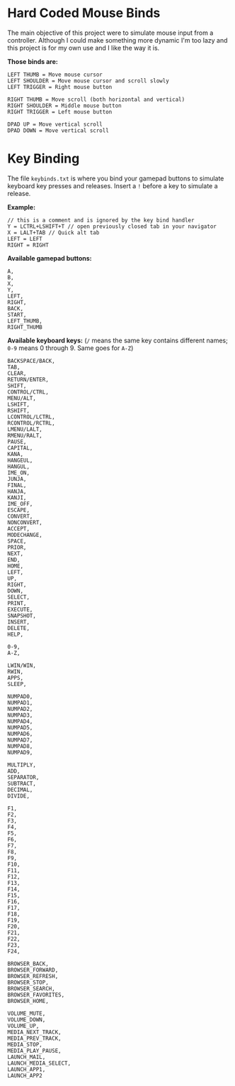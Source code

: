 # Hard Coded Mouse Binds
The main objective of this project were to simulate mouse input from a controller. Although I could make something more dynamic I'm too lazy and this project is for my own use and I like the way it is.

**Those binds are:**
```
LEFT THUMB = Move mouse cursor
LEFT SHOULDER = Move mouse cursor and scroll slowly
LEFT TRIGGER = Right mouse button

RIGHT THUMB = Move scroll (both horizontal and vertical)
RIGHT SHOULDER = Middle mouse button
RIGHT TRIGGER = Left mouse button

DPAD UP = Move vertical scroll
DPAD DOWN = Move vertical scroll
```

# Key Binding
The file `keybinds.txt` is where you bind your gamepad buttons to simulate keyboard key presses and releases. Insert a `!` before a key to simulate a release.

**Example:**
```
// this is a comment and is ignored by the key bind handler
Y = LCTRL+LSHIFT+T // open previously closed tab in your navigator
X = LALT+TAB // Quick alt tab
LEFT = LEFT
RIGHT = RIGHT
```


**Available gamepad buttons:**
```
A,
B,
X,
Y,
LEFT,
RIGHT,
BACK,
START,
LEFT_THUMB,
RIGHT_THUMB
```

**Available keyboard keys:** (`/` means the same key contains different names; `0-9` means 0 through 9. Same goes for `A-Z`)
```
BACKSPACE/BACK,
TAB,
CLEAR,
RETURN/ENTER,
SHIFT,
CONTROL/CTRL,
MENU/ALT,
LSHIFT,
RSHIFT,
LCONTROL/LCTRL,
RCONTROL/RCTRL,
LMENU/LALT,
RMENU/RALT,
PAUSE,
CAPITAL,
KANA,
HANGEUL,
HANGUL,
IME_ON,
JUNJA,
FINAL,
HANJA,
KANJI,
IME_OFF,
ESCAPE,
CONVERT,
NONCONVERT,
ACCEPT,
MODECHANGE,
SPACE,
PRIOR,
NEXT,
END,
HOME,
LEFT,
UP,
RIGHT,
DOWN,
SELECT,
PRINT,
EXECUTE,
SNAPSHOT,
INSERT,
DELETE,
HELP,

0-9,
A-Z,

LWIN/WIN,
RWIN,
APPS,
SLEEP,

NUMPAD0,
NUMPAD1,
NUMPAD2,
NUMPAD3,
NUMPAD4,
NUMPAD5,
NUMPAD6,
NUMPAD7,
NUMPAD8,
NUMPAD9,

MULTIPLY,
ADD,
SEPARATOR,
SUBTRACT,
DECIMAL,
DIVIDE,

F1,
F2,
F3,
F4,
F5,
F6,
F7,
F8,
F9,
F10,
F11,
F12,
F13,
F14,
F15,
F16,
F17,
F18,
F19,
F20,
F21,
F22,
F23,
F24,

BROWSER_BACK,
BROWSER_FORWARD,
BROWSER_REFRESH,
BROWSER_STOP,
BROWSER_SEARCH,
BROWSER_FAVORITES,
BROWSER_HOME,

VOLUME_MUTE,
VOLUME_DOWN,
VOLUME_UP,
MEDIA_NEXT_TRACK,
MEDIA_PREV_TRACK,
MEDIA_STOP,
MEDIA_PLAY_PAUSE,
LAUNCH_MAIL,
LAUNCH_MEDIA_SELECT,
LAUNCH_APP1,
LAUNCH_APP2
```